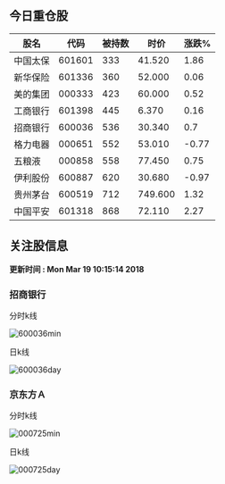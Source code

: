 
## 今日重仓股 

|股名|代码|被持数|时价|涨跌%|
|---|---|---|---|---|
|中国太保|601601|333|41.520|1.86|
|新华保险|601336|360|52.000|0.06|
|美的集团|000333|423|60.000|0.52|
|工商银行|601398|445|6.370|0.16|
|招商银行|600036|536|30.340|0.7|
|格力电器|000651|552|53.010|-0.77|
|五粮液|000858|558|77.450|0.75|
|伊利股份|600887|620|30.680|-0.97|
|贵州茅台|600519|712|749.600|1.32|
|中国平安|601318|868|72.110|2.27|

## 关注股信息
**更新时间 : Mon Mar 19 10:15:14 2018**
### 招商银行 
分时k线

![600036min](http://image.sinajs.cn/newchart/min/n/sh600036.gif)

日k线

![600036day](http://image.sinajs.cn/newchart/daily/n/sh600036.gif)

### 京东方Ａ 
分时k线

![000725min](http://image.sinajs.cn/newchart/min/n/sz000725.gif)

日k线

![000725day](http://image.sinajs.cn/newchart/daily/n/sz000725.gif)
